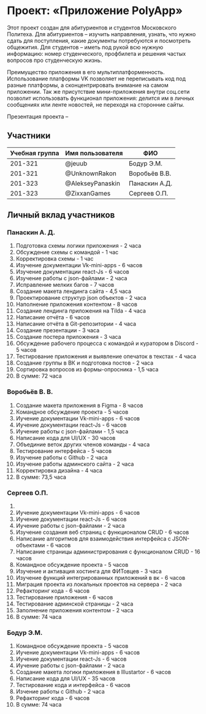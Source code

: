 # Проект: «Приложение PolyApp»
Этот проект создан для абитуриентов и студентов Московского Политеха. 
Для абитуриентов – изучить направления, узнать, что нужно сдать для поступления, какие документы потребуются и посмотреть общежития. 
Для студентов – иметь под рукой всю нужную информацию: номер студенческого, профбилета и решения частых вопросов про студенческую жизнь.

Преимущество приложения в его мультиплатформенность. Использование платформы VK позволяет не переписывать код под разные платформы, а сконцентрировать внимание на самом приложении. Так же присутствие мини-приложения внутри соц.сети позволит использовать функционал приложения: делится им в личных сообщениях или ленте новостей, не переходя на сторонние сайты.

Презентация проекта – 


## Участники

| Учебная группа | Имя пользователя | ФИО                      |
|----------------|------------------|--------------------------|
| 201-321        | @jeuub           | Бодур Э.М.               |
| 201-321        | @UnknownRakon    | Воробьёв В.В.            |
| 201-323        | @AlekseyPanaskin | Панаскин А.Д.            |
| 201-323        | @ZixxanGames     | Сергеев О.П.             |

## Личный вклад участников

### Панаскин А. Д.
1. Подготовка схемы логики приложения - 2 часа
2. Обсуждение схемы с командой - 1 час
3. Корректировка схемы - 1 час
4. Изучение документации Vk-mini-apps - 6 часов
5. Изучение документации react-Js - 6 часов
6. Изучение работы с json-файлами - 2 часа
7. Исправление мелких багов - 7 часов
8. Создание макета лендинга сайта - 4,5 часа
9. Проектирование структур json объектов - 2 часа
10. Наполнение приложения контентом - 8 часов
11. Создание лендинга приложения на Tilda - 4 часа
12. Написание отчёта - 6 часов
13. Написание отчёта в Git-репозитории - 4 часа
14. Создание презентации - 3 часа
15. Создание постера приложения - 3 часа
16. Обсуждение рабочего процесса с командой и куратором в Discord - 5 часов
17. Тестирование приложения и выявление опечаток в текстах - 4 часа
19. Создание группы в ВК и подготовка постов - 2 часа
20. Сортировка вопросов из формы-опросника - 1,5 часа
21. В сумме: 72 часа
### Воробьёв В. В.
1. Создание макета приложения в Figma - 8 часов
2. Командное обсуждение проекта - 5 часов
3. Иучение документации Vk-mini-apps - 6 часов
4. Иучение документации react-Js - 6 часов
5. Иучение работы с json-файлами - 1,5 часа
6. Написание кода для UI/UX - 30 часов
7. Объединие веток других членов команды - 4 часа
8. Тестирование интерфейса - 5 часов
9. Изучение работы с Github - 2 часа
10. Изучение работы админского сайта - 2 часа
11. Корректировка дизайна - 4 часа
12. В сумме: 73,5 часа


### Сергеев О.П. 
1. 
2. Иучение документации Vk-mini-apps - 6 часов
3. Иучение документации react-Js - 6 часов
4. Иучение работы с json-файлами - 2 часа
4. Изучение создания веб страниц с функционалом CRUD - 6 часов
5. Написание алгоритмов для взаимодействия интерфейса с JSON-объектами - 6 часов
6. Написание страницы администрирования с функционалом CRUD - 16 часов
7. Командное обсуждение проекта - 5 часов
8. Изучение и активация хостинга для ФИТовцев - 3 часа
9. Изучение функций интегрированных приложений в вк - 6 часов
10. Миграция проекта из локальных проектов на сервера  - 2 часа
11. Рефакторинг кода - 6 часов
12. Тестирование приложения - 6 часов
13. Тестирование админской страницы - 2 часа 
14. Заполнение приложения контентом - 2 часа
15. В сумме: 74 часа

### Бодур Э.М. 
1. Командное обсуждение проекта - 5 часов
2. Иучение документации Vk-mini-apps - 6 часов
3. Иучение документации react-Js - 6 часов
4. Иучение работы с json-файлами - 2 часа
5. Создание макета логики приложения в Illustartor - 6 часов
6. Написание кода для UI/UX - 35 часов
7. Тестирование кода и интерфейса - 6 часов
8. Изчение работы с Github - 2 часа
9. Рефакторинг кода - 6 часов
10. В сумме: 74 часа

